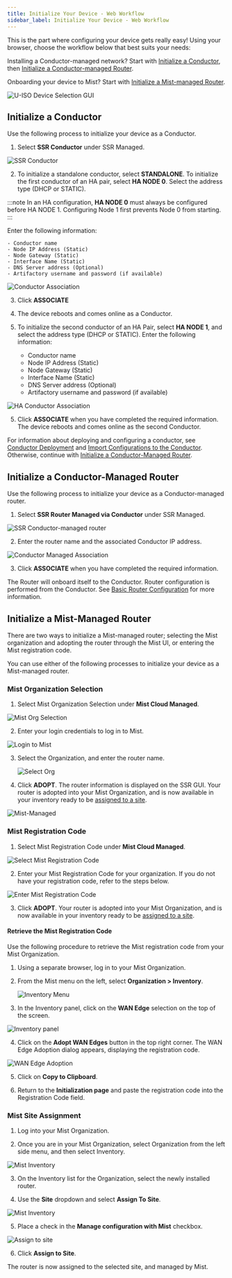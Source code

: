 ```yaml
---
title: Initialize Your Device - Web Workflow
sidebar_label: Initialize Your Device - Web Workflow
---
```


This is the part where configuring your device gets really easy! Using your browser, choose the workflow below that best suits your needs: 

Installing a Conductor-managed network? Start with [Initialize a Conductor](#initialize-a-conductor), then [Initialize a Conductor-managed Router](#initialize-a-conductor-managed-router).

Onboarding your device to Mist? Start with [Initialize a Mist-managed Router](#initialize-a-mist-managed-router).

![U-ISO Device Selection GUI](/img/u-iso8_launch_gui.png)

## Initialize a Conductor

Use the following process to initialize your device as a Conductor.

1. Select **SSR Conductor** under SSR Managed.

  ![SSR Conductor](/img/u-iso8a_initialize_conductor.png)

2. To initialize a standalone conductor, select **STANDALONE**. To initialize the first conductor of an HA pair, select **HA NODE 0**. Select the address type (DHCP or STATIC). 

:::note
In an HA configuration, **HA NODE 0** must always be configured before HA NODE 1. Configuring Node 1 first prevents Node 0 from starting.
:::

Enter the following information: 
 
	- Conductor name
	- Node IP Address (Static)
	- Node Gateway (Static)
	- Interface Name (Static)
	- DNS Server address (Optional)
	- Artifactory username and password (if available)

 ![Conductor Association](/img/u-iso9_define_conductor.png)

3. Click **ASSOCIATE** 

4. The device reboots and comes online as a Conductor.

5. To initialize the second conductor of an HA Pair, select **HA NODE 1**, and select the address type (DHCP or STATIC). Enter the following information:

	- Conductor name
	- Node IP Address (Static)
	- Node Gateway (Static)
	- Interface Name (Static)
	- DNS Server address (Optional)
	- Artifactory username and password (if available)

 ![HA Conductor Association](/img/u-iso9a_ha_conductor.png)

5. Click **ASSOCIATE** when you have completed the required information. The device reboots and comes online as the second Conductor.

For information about deploying and configuring a conductor, see [Conductor Deployment](bcp_conductor_deployment.md) and [Import Configurations to the Conductor](single_conductor_config.md). Otherwise, continue with [Initialize a Conductor-Managed Router](#initialize-a-conductor-managed-router). 

## Initialize a Conductor-Managed Router

Use the following process to initialize your device as a Conductor-managed router.
1. Select **SSR Router Managed via Conductor** under SSR Managed.

  ![SSR Conductor-managed router](/img/u-iso10_cond-mngd_router.png)

2. Enter the router name and the associated Conductor IP address.

  ![Conductor Managed Association](/img/u-iso11_cond-mngd-assoc.png)

3. Click **ASSOCIATE** when you have completed the required information. 

The Router will onboard itself to the Conductor. Router configuration is performed from the Conductor. See [Basic Router Configuration](intro_basic_router_config.md) for more information. 

## Initialize a Mist-Managed Router

There are two ways to initialize a Mist-managed router; selecting the Mist organization and adopting the router through the Mist UI, or entering the Mist registration code.

You can use either of the following processes to initialize your device as a Mist-managed router.

### Mist Organization Selection

1. Select Mist Organization Selection under **Mist Cloud Managed**. 

  ![Mist Org Selection](/img/u-iso12_select_mist_managed.png)

2. Enter your login credentials to log in to Mist.

  ![Login to Mist](/img/u-iso13_mist_login.png)

3. Select the Organization, and enter the router name.

   ![Select Org](/img/u-iso14_assign-org-name.png)

4. Click **ADOPT**. The router information is displayed on the SSR GUI. Your router is adopted into your Mist Organization, and is now available in your inventory ready to be [assigned to a site](#mist-site-assignment).

  ![Mist-Managed](/img/u-iso14a_assign-org-name.png)

### Mist Registration Code

1. Select Mist Registration Code under **Mist Cloud Managed**.

![Select Mist Registration Code](/img/u-iso18_mist_reg_code1.png)

2. Enter your Mist Registration Code for your organization. If you do not have your registration code, refer to the steps below.

![Enter Mist Registration Code](/img/u-iso19_mist_reg_code1.png)

3. Click **ADOPT**. Your router is adopted into your Mist Organization, and is now available in your inventory ready to be [assigned to a site](#mist-site-assignment).

#### Retrieve the Mist Registration Code

Use the following procedure to retrieve the Mist registration code from your Mist Organization.

1. Using a separate browser, log in to your Mist Organization.

2. From the Mist menu on the left, select **Organization > Inventory**.

	![Inventory Menu](/img/wan_inventory.png)

3. In the Inventory panel, click on the **WAN Edge** selection on the top of the screen.

  ![Inventory panel](/img/wan_inventory_panel.png)

4. Click on the **Adopt WAN Edges** button in the top right corner. The WAN Edge Adoption dialog appears, displaying the registration code.

  ![WAN Edge Adoption](/img/wan_registration_code.png)

5. Click on **Copy to Clipboard**.

6. Return to the **Initialization page** and paste the registration code into the Registration Code field.

### Mist Site Assignment

1. Log into your Mist Organization.

2. Once you are in your Mist Organization, select Organization from the left side menu, and then select Inventory.

  ![Mist Inventory](/img/u-iso15a_router-in-mist.png)

3. On the Inventory list for the Organization, select the newly installed router.

4. Use the **Site** dropdown and select **Assign To Site**. 

  ![Mist Inventory](/img/u-iso15_router-in-mist.png)

5. Place a check in the **Manage configuration with Mist** checkbox. 

  ![Assign to site](/img/u-iso17_assign_wan_edges.png)

6. Click **Assign to Site**.

The router is now assigned to the selected site, and managed by Mist. 

